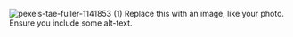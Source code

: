 ![pexels-tae-fuller-1141853 (1)](https://user-images.githubusercontent.com/102354032/161001239-82acb809-aefc-4bfa-bdb4-92033be8c165.jpg)
Replace this with an image, like your photo. Ensure you include some alt-text.
